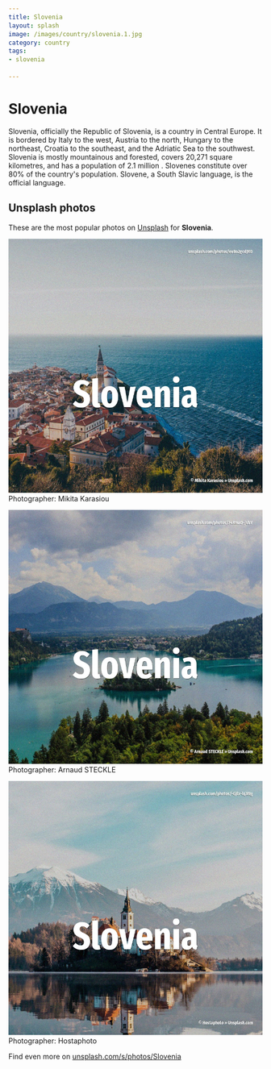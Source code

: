 ```yaml
---
title: Slovenia
layout: splash
image: /images/country/slovenia.1.jpg
category: country
tags:
- slovenia

---
```

# Slovenia

Slovenia, officially the Republic of Slovenia, is a country in Central Europe.
It is bordered by Italy to the west, Austria to the north, Hungary to the northeast, Croatia to the 
southeast, and the Adriatic Sea to the southwest.
Slovenia is mostly mountainous and forested, covers 20,271 square kilometres, and has a population 
of 2.1 million .
Slovenes constitute over 80% of the country's population.
Slovene, a South Slavic language, is the official language.

 
## Unsplash photos
These are the most popular photos on [Unsplash](https://unsplash.com) for **Slovenia**.
 
![Slovenia](/images/country/slovenia.1.jpg)
Photographer:  Mikita Karasiou
 
![Slovenia](/images/country/slovenia.2.jpg)
Photographer:  Arnaud STECKLE
 
![Slovenia](/images/country/slovenia.3.jpg)
Photographer:  Hostaphoto
 
Find even more on [unsplash.com/s/photos/Slovenia](https://unsplash.com/s/photos/Slovenia)
 
